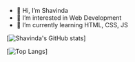 - 👋 Hi, I’m Shavinda
- 👀 I’m interested in Web Development
- 🌱 I’m currently learning HTML, CSS, JS


[![Shavinda's GitHub stats](https://github-readme-stats.vercel.app/api?username=shavindaL)]

[![Top Langs](https://github-readme-stats.vercel.app/api/top-langs/?username=shavindaL)]

<!---
shavindaL/shavindaL is a ✨ special ✨ repository because its `README.md` (this file) appears on your GitHub profile.
You can click the Preview link to take a look at your changes.
--->
